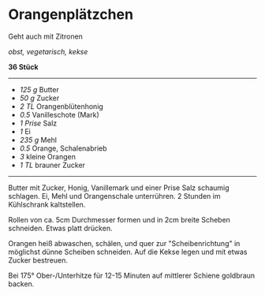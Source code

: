 # Orangenplätzchen

Geht auch mit Zitronen

*obst, vegetarisch, kekse*

**36 Stück**

---

- *125 g* Butter
- *50 g* Zucker
- *2 TL* Orangenblütenhonig
- *0.5* Vanilleschote (Mark)
- *1 Prise* Salz
- *1* Ei
- *235 g* Mehl
- *0.5* Orange, Schalenabrieb
- *3* kleine Orangen
- *1 TL* brauner Zucker

---

Butter mit Zucker, Honig, Vanillemark und einer Prise Salz schaumig schlagen. Ei, Mehl und Orangenschale unterrühren. 2
Stunden im Kühlschrank kaltstellen.

Rollen von ca. 5cm Durchmesser formen und in 2cm breite Scheben schneiden. Etwas platt drücken.

Orangen heiß abwaschen, schälen, und quer zur "Scheibenrichtung" in möglichst dünne Scheiben schneiden. Auf die Kekse
legen und mit etwas Zucker bestreuen.

Bei 175° Ober-/Unterhitze für 12-15 Minuten auf mittlerer Schiene goldbraun backen.
